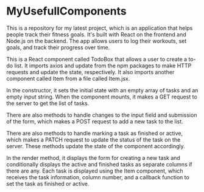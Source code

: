 # MyUsefullComponents
This is a repository for my latest project, which is an application that helps people track their fitness goals.
It's built with React on the frontend and Node.js on the backend. The app allows users to log their workouts, set goals, and track their progress over time.



This is a React component called TodoBox that allows a user to create a to-do list.
It imports axios and update from the npm packages to make HTTP requests and update the state, respectively.
It also imports another component called Item from a file called Item.jsx.

In the constructor, it sets the initial state with an empty array of tasks and an empty input string.
When the component mounts, it makes a GET request to the server to get the list of tasks.

There are also methods to handle changes to the input field and submission of the form, which makes a POST request to add a new task to the list.

There are also methods to handle marking a task as finished or active, which makes a PATCH request to update the status of the task on the server.
These methods update the state of the component accordingly.

In the render method, it displays the form for creating a new task and conditionally displays the active and finished tasks as separate columns if there are any.
Each task is displayed using the Item component, which receives the task information, column number, and a callback function to set the task as finished or active.

